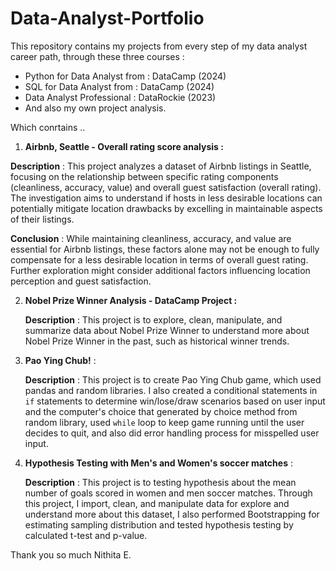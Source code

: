 # Data-Analyst-Portfolio
This repository contains my projects from every step of my data analyst career path, through these three courses : 

- Python for Data Analyst  from : DataCamp (2024)
- SQL for Data Analyst from : DataCamp (2024)
- Data Analyst Professional : DataRockie (2023)
- And also my own project analysis.

Which conrtains ..  
  1. **Airbnb, Seattle - Overall rating score analysis :**

**Description** : This project analyzes a dataset of Airbnb listings in Seattle, focusing on the relationship between specific rating components (cleanliness, accuracy, value) and overall guest satisfaction (overall rating). The investigation aims to understand if hosts in less desirable locations can potentially mitigate location drawbacks by excelling in maintainable aspects of their listings. 

**Conclusion** : While maintaining cleanliness, accuracy, and value are essential for Airbnb listings, these factors alone may not be enough to fully compensate for a less desirable location in terms of overall guest rating. Further exploration might consider additional factors influencing location perception and guest satisfaction.

2. **Nobel Prize Winner Analysis - DataCamp Project :**

	**Description** : This project is to explore, clean, manipulate, and summarize data about Nobel Prize Winner to understand more about Nobel Prize Winner in the past, such as historical winner trends.
3. **Pao Ying Chub!** : 

	**Description** : This project is to create Pao Ying Chub game, which used pandas and random libraries. I also created a conditional statements in `if` statements to determine win/lose/draw scenarios based on user input and the computer's choice that generated by choice method from random library, used `while` loop to keep game running until the user decides to quit, and also did error handling process for misspelled user input.
4. **Hypothesis Testing with Men's and Women's soccer matches** : 

	**Description** : This project is to testing hypothesis about the mean number of goals scored in women and men soccer matches. Through this project, I import, clean, and manipulate data for explore and understand more about this dataset, I also performed Bootstrapping for estimating sampling distribution and tested hypothesis testing by calculated t-test and p-value.

Thank you so much
Nithita E.

 
